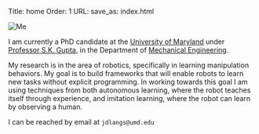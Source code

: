 Title: home
Order: 1
URL:
save_as: index.html

![Me]({filename}/images/headshot_small.jpg)

I am currently a PhD candidate at the [University of Maryland](http://www.umd.edu)
under [Professor S.K. Gupta](http://terpconnect.umd.edu/~skgupta), in the
Department of [Mechanical Engineering](http://www.enme.umd.edu).

My research is in the area of robotics, specifically in learning manipulation
behaviors. My goal is to build frameworks that will enable robots to learn new
tasks without explicit programming. In working towards this goal I am using
techniques from both autonomous learning, where the robot teaches itself
through experience, and imitation learning, where the robot can learn by
observing a human.

I can be reached by email at `jdlangs`<code>&#64;</code>`umd`<code>&#46;</code>`edu`
